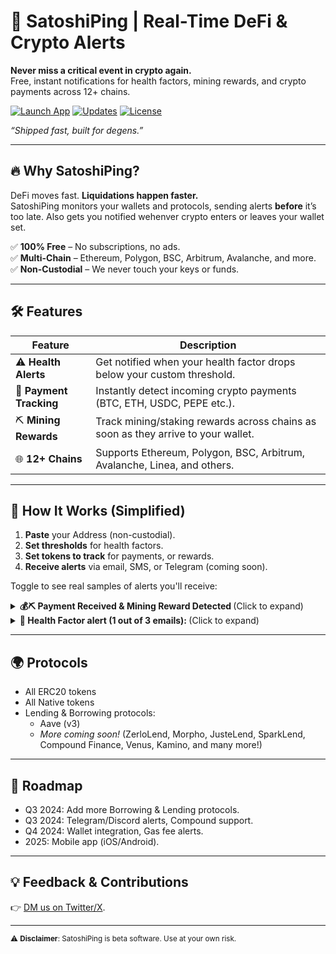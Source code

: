 
# 🚀 SatoshiPing | Real-Time DeFi & Crypto Alerts

**Never miss a critical event in crypto again.**  
Free, instant notifications for health factors, mining rewards, and crypto payments across 12+ chains.

[![Launch App](https://img.shields.io/badge/Launch_App-3C3C3D?style=for-the-badge&logo=ethereum&logoColor=white&labelColor=121212&color=8247E5)](https://www.satoshiping.com)
[![Updates](https://img.shields.io/badge/Updates-000000?style=for-the-badge&logo=x&logoColor=white&labelColor=000000&color=000000)](https://x.com/SatoshiPing_)
[![License](https://img.shields.io/badge/License-32CD32?style=for-the-badge&logo=lock&logoColor=white&labelColor=2F4F4F&color=228B22)](LICENSE)

*“Shipped fast, built for degens.”*  

--- 

## 🔥 Why SatoshiPing?

DeFi moves fast. **Liquidations happen faster.**  
SatoshiPing monitors your wallets and protocols, sending alerts **before** it’s too late. Also gets you notified wehenver crypto enters or leaves your wallet set.

✅ **100% Free** – No subscriptions, no ads.  
✅ **Multi-Chain** – Ethereum, Polygon, BSC, Arbitrum, Avalanche, and more.  
✅ **Non-Custodial** – We never touch your keys or funds.

---

## 🛠 Features

| Feature                | Description                                                                 |
|------------------------|-----------------------------------------------------------------------------|
| ⚠️ **Health Alerts**      | Get notified when your health factor drops below your custom threshold.     |
| 💸 **Payment Tracking**   | Instantly detect incoming crypto payments (BTC, ETH, USDC, PEPE etc.).      |
| ⛏️ **Mining Rewards**     | Track mining/staking rewards across chains as soon as they arrive to your wallet.                                 |
| 🌐 **12+ Chains**         | Supports Ethereum, Polygon, BSC, Arbitrum, Avalanche, Linea, and others.    |

---

## 🧰 How It Works (Simplified)

1. **Paste** your Address (non-custodial).  
2. **Set thresholds** for health factors.  
3. **Set tokens to track** for payments, or rewards.  
4. **Receive alerts** via email, SMS, or Telegram (coming soon).  

Toggle to see real samples of alerts you'll receive:
<details> 
  <summary><strong>💰⛏️ Payment Received &  Mining Reward Detected </strong> (Click to expand)</summary>
  
![Payment Email Example](https://github.com/user-attachments/assets/4df2d729-2a23-4a1b-b098-f6452c7edc9f)

</details>

<details> 
  <summary><strong>🏦 Health Factor alert (1 out of 3 emails): </strong> (Click to expand)</summary>

  ![Health Factor Email Example](https://github.com/user-attachments/assets/d6bef9bd-0c91-4f71-9690-e5c7cd7f830c)
  
</details>

---

## 🌍 Protocols

- All ERC20 tokens
- All Native tokens  
- Lending & Borrowing protocols:
  - Aave (v3)
  - *More coming soon!* (ZerloLend, Morpho, JusteLend, SparkLend, Compound Finance, Venus, Kamino, and many more!)  

---

## 🚧 Roadmap
- Q3 2024: Add more Borrowing & Lending protocols.
- Q3 2024: Telegram/Discord alerts, Compound support.  
- Q4 2024: Wallet integration, Gas fee alerts.  
- 2025: Mobile app (iOS/Android).  

---

## 💡 Feedback & Contributions

👉 [DM us on Twitter/X](https://x.com/SatoshiPing_).

---

<sub>⚠️ **Disclaimer**: SatoshiPing is beta software. Use at your own risk.</sub>
